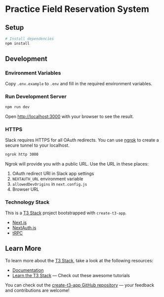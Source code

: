 # Practice Field Reservation System

## Setup

```bash
# Install dependencies
npm install
```

## Development

### Environment Variables

Copy `.env.example` to `.env` and fill in the required environment variables.

### Run Development Server

```bash
npm run dev
```

Open [http://localhost:3000](http://localhost:3000) with your browser to see the result.

### HTTPS

Slack requires HTTPS for all OAuth redirects.
You can use [ngrok](https://ngrok.com/) to create a secure tunnel to your localhost.

```bash
ngrok http 3000
```

Ngrok will provide you with a public URL.
Use the URL in these places:
1. OAuth redirect URI in Slack app settings
2. `NEXTAUTH_URL` environment variable
3. `allowedDevOrigins` in `next.config.js`
4. Browser URL

### Technology Stack

This is a [T3 Stack](https://create.t3.gg/) project bootstrapped with `create-t3-app`.

- [Next.js](https://nextjs.org)
- [NextAuth.js](https://next-auth.js.org)
- [tRPC](https://trpc.io)

## Learn More

To learn more about the [T3 Stack](https://create.t3.gg/), take a look at the following resources:

- [Documentation](https://create.t3.gg/)
- [Learn the T3 Stack](https://create.t3.gg/en/faq#what-learning-resources-are-currently-available) — Check out these awesome tutorials

You can check out the [create-t3-app GitHub repository](https://github.com/t3-oss/create-t3-app) — your feedback and contributions are welcome!